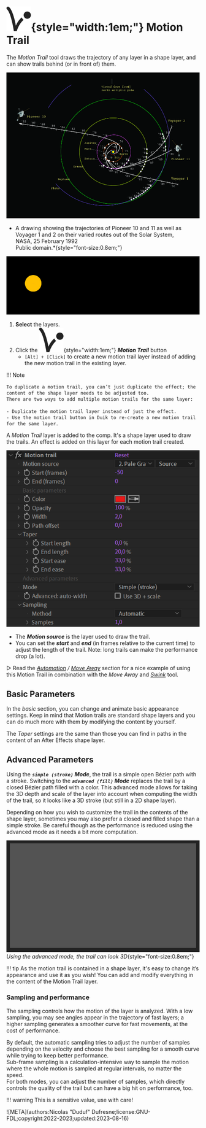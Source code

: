 # ![](../../img/duik/icons/motion_trail.svg){style="width:1em;"} Motion Trail

The *Motion Trail* tool draws the trajectory of any layer in a shape layer, and can show trails behind (or in front of) them.

![](../../img/illustration/A_drawing_showing_the_trajectories_of_Pioneer_10_and_11_as_well_as_Voyager_1_and_2_on_their_varied_routes_out_of_the_Solar_System.jpg)  
* A drawing showing the trajectories of Pioneer 10 and 11 as well as Voyager 1 and 2 on their varied routes out of the Solar System,  
NASA, 25 February 1992   
Public domain.*{style="font-size:0.8em;"}

![](../../img/examples/motion_trail.gif)

1. **Select** the layers.
2. Click the ![](../../img/duik/icons/motion_trail.svg){style="width:1em;"} ***Motion Trail*** button  
    - `[Alt] + [Click]` to create a new motion trail layer instead of adding the new motion trail in the existing layer.

!!! Note

    To duplicate a motion trail, you can’t just duplicate the effect; the content of the shape layer needs to be adjusted too.  
    There are two ways to add multiple motion trails for the same layer:

    - Duplicate the motion trail layer instead of just the effect.
    - Use the motion trail button in Duik to re-create a new motion trail for the same layer.


A *Motion Trail* layer is added to the comp. It's a shape layer used to draw the trails. An effect is added on this layer for each motion trail created.

![](../../img/duik/automation/motiontrail-effect.png)

- The ***Motion source*** is the layer used to draw the trail.
- You can set the ***start*** and ***end*** (in frames relative to the current time) to adjust the length of the trail. Note: long trails can make the performance drop (a lot).

▷ Read the *[Automation](index.md) / [Move Away](move-away.md)* section for a nice example of using this Motion Trail in combination with the *Move Away* and *[Swink](swink.md)* tool.

## Basic Parameters

In the *basic* section, you can change and animate basic appearance settings. Keep in mind that Motion trails are standard shape layers and you can do much more with them by modifying the content by yourself.

The *Taper* settings are the same than those you can find in paths in the content of an After Effects shape layer.

## Advanced Parameters

Using the ***`simple (stroke)` Mode***, the trail is a simple open Bézier path with a stroke. Switching to the ***`advanced (fill)` Mode*** replaces the trail by a closed Bézier path filled with a color. This advanced mode allows for taking the 3D depth and scale of the layer into account when computing the width of the trail, so it looks like a 3D stroke (but still in a 2D shape layer).

Depending on how you wish to customize the trail in the contents of the shape layer, sometimes you may also prefer a closed and filled shape than a simple stroke. Be careful though as the performance is reduced using the advanced mode as it needs a bit more computation.

![](../../img/examples/motiontrails2.gif)  
*Using the advanced mode, the trail can look 3D*{style="font-size:0.8em;"}

!!! tip
    As the motion trail is contained in a shape layer, it's easy to change it’s appearance and use it as you wish! You can add and modify everything in the content of the Motion Trail layer.

### Sampling and performance

The sampling controls how the motion of the layer is analyzed. With a low sampling, you may see angles appear in the trajectory of fast layers; a higher sampling generates a smoother curve for fast movements, at the cost of performance.

By default, the automatic sampling tries to adjust the number of samples depending on the velocity and choose the best sampling for a smooth curve while trying to keep better performance.  
Sub-frame sampling is a calculation-intensive way to sample the motion where the whole motion is sampled at regular intervals, no matter the speed.  
For both modes, you can adjust the number of samples, which directly controls the quality of the trail but can have a big hit on performance, too.

!!! warning
    This is a sensitive value, use with care!


![META](authors:Nicolas "Duduf" Dufresne;license:GNU-FDL;copyright:2022-2023;updated:2023-08-16)
